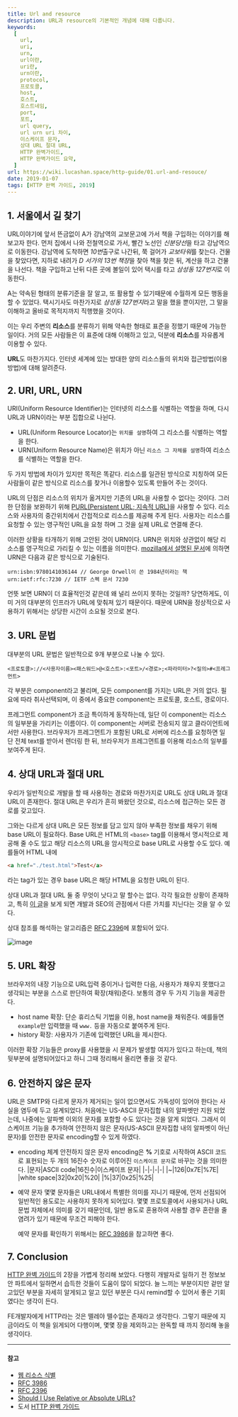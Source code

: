 ```yaml
---
title: Url and resource
description: URL과 resource의 기본적인 개념에 대해 다룹니다.
keywords:
  [
    url,
    uri,
    urn,
    url이란,
    uri란,
    urn이란,
    protocol,
    프로토콜,
    host,
    호스트,
    호스트네임,
    port,
    포트,
    url query,
    url urn uri 차이,
    이스케이프 문자,
    상대 URL 절대 URL,
    HTTP 완벽가이드,
    HTTP 완벽가이드 요약,
  ]
url: https://wiki.lucashan.space/http-guide/01.url-and-resouce/
date: 2019-01-07
tags: [HTTP 완벽 가이드, 2019]
---
```


## 1. 서울에서 길 찾기

URL이야기에 앞서 뜬금없이 A가 강남역의 교보문고에 가서 책을 구입하는 이야기를 해보고자 한다. 먼저 집에서 나와 전철역으로 가서, 빨간 노선인 *신분당선*을 타고 강남역으로 이동한다. 강남역에 도착하면 *10번*출구로 나간뒤, 쭉 걸어가 *교보타워*를 찾는다. 건물을 찾았다면, 지하로 내려가 *D 서가의 13번 책장*을 찾아 책을 찾은 뒤, 계산을 하고 건물을 나선다. 책을 구입하고 난뒤 다른 곳에 볼일이 있어 택시를 타고 *삼성동 127번지*로 이동한다.

A는 약속된 형태의 분류기준을 잘 알고, 또 활용할 수 있기때문에 수월하게 모든 행동을 할 수 있었다. 택시기사도 마찬가지로 *삼성동 127번지*라고 말을 했을 뿐이지만, 그 말을 이해하고 올바로 목적지까지 직행했을 것이다.

이는 우리 주변의 **리소스**를 분류하기 위해 약속한 형태로 표준을 정했기 때문에 가능한 일이다. 거의 모든 사람들은 이 표준에 대해 이해하고 있고, 덕분에 **리소스**를 자유롭게 이용할 수 있다.

**URL**도 마찬가지다. 인터넷 세계에 있는 방대한 양의 리소스들의 위치와 접근방법(이용 방법)에 대해 알려준다.

## 2. URI, URL, URN

URI(Uniform Resource Identifier)는 인터넷의 리소스를 식별하는 역할을 하며, 다시 URL과 URN이라는 부분 집합으로 나뉜다.

- URL(Uniform Resource Locator)는 `위치를 설명`하여 그 리소스를 식별하는 역할을 한다.
- URN(Uniform Resource Name)은 위치가 아닌 `리소스 그 자체를 설명`하여 리소스를 식별하는 역할을 한다.

두 가지 방법에 차이가 있지만 목적은 똑같다. 리소스를 일관된 방식으로 지칭하여 모든 사람들이 같은 방식으로 리소스를 찾거나 이용할수 있도록 만들어 주는 것이다.

URL의 단점은 리소스의 위치가 옮겨지만 기존의 URL을 사용할 수 없다는 것이다. 그러한 단점을 보완하기 위해 [PURL(Persistent URL; 지속적 URL)](http://www.purlz.org/)을 사용할 수 있다. 리소스와 사용자의 중간위치에서 간접적으로 리소스를 제공해 주게 된다. 사용자는 리소스를 요청할 수 있는 영구적인 URL을 요청 하며 그 것을 실제 URL로 연결해 준다.

이러한 상황을 타개하기 위해 고안된 것이 URN이다. URN은 위치와 상관없이 해당 리소스를 영구적으로 가리킬 수 있는 이름을 의미한다. [mozilla에서 설명된 문서](https://developer.mozilla.org/ko/docs/Web/HTTP/Basics_of_HTTP/Identifying_resources_on_the_Web#URNs)에 의하면 URN은 다음과 같은 방식으로 기술된다.

```
urn:isbn:9780141036144 // George Orwell이 쓴 1984년이라는 책
urn:ietf:rfc:7230 // IETF 스펙 문서 7230
```

언뜻 보면 URN이 더 효율적인것 같은데 왜 널리 쓰이지 못하는 것일까? 당연하게도, 이미 거의 대부분의 인프라가 URL에 맞춰져 있기 때문이다. 때문에 URN을 정상적으로 사용하기 위해서는 상당한 시간이 소요될 것으로 본다.

## 3. URL 문법

대부분의 URL 문법은 일반적으로 9개 부분으로 나눌 수 있다.

```
<프로토콜>://<사용자이름><패스워드>@<호스트>:<포트>/<경로>;<파라미터>?<질의>#<프레그먼트>
```

각 부분은 component라고 불리며, 모든 component를 가지는 URL은 거의 없다. 필요에 따라 취사선택되며, 이 중에서 중요한 component는 프로토콜, 호스트, 경로이다.

프레그먼트 component가 조금 특이하게 동작하는데, 일단 이 component는 리소스의 일부분을 가리키는 이름이다. 이 component는 서버로 전송되지 않고 클라이언트에서만 사용한다. 브라우저가 프레그먼트가 포함된 URL로 서버에 리소스를 요청하면 일단 전체 text를 받아서 렌더링 한 뒤, 브라우저가 프레그먼트를 이용해 리소스의 일부를 보여주게 된다.

## 4. 상대 URL과 절대 URL

우리가 일반적으로 개발을 할 때 사용하는 경로와 마찬가지로 URL도 상대 URL과 절대 URL이 존재한다. 절대 URL은 우리가 흔히 봐왔던 것으로, 리소스에 접근하는 모든 경로를 갖고있다.

그와는 다르게 상대 URL은 모든 정보를 담고 있지 않아 부족한 정보를 채우기 위해 base URL이 필요하다. Base URL은 HTML의 `<base>` tag를 이용해서 명시적으로 제공해 줄 수도 있고 해당 리소스의 URL을 암시적으로 base URL로 사용할 수도 있다. 예를들어 HTML 내에

```HTML
<a href="./test.html">Test</a>
```

라는 tag가 있는 경우 base URL은 해당 HTML을 요청한 URL이 된다.

상대 URL과 절대 URL 둘 중 무엇이 낫다고 말 할수는 없다. 각각 필요한 상황이 존재하고, 특히 [이 글](https://moz.com/blog/relative-vs-absolute-urls-whiteboard-friday)을 보게 되면 개발과 SEO의 관점에서 다른 가치를 지닌다는 것을 알 수 있다.

상대 참조를 해석하는 알고리즘은 [RFC 2396](https://www.ietf.org/rfc/rfc2396.txt)에 포함되어 있다.

![image](https://flylib.com/books/1/2/1/html/2/023_files/image002.gif)

## 5. URL 확장

브라우저의 내장 기능으로 URL입력 중이거나 입력한 다음, 사용자가 채우지 못했다고 생각되는 부분을 스스로 판단하여 확장(채워)준다. 보통의 경우 두 가지 기능을 제공한다.

- host name 확장: 단순 휴리스틱 기법을 이용, host name을 채워준다. 예를들면 `example`만 입력했을 때 `www.` 등을 자동으로 붙여주게 된다.
- history 확장: 사용자가 기존에 입력했던 URL을 제시한다.

이러한 확장 기능들은 proxy를 사용했을 시 문제가 발생할 여지가 있다고 하는데, 책의 뒷부분에 설명되어있다고 하니 그때 정리해서 올리면 좋을 것 같다.

## 6. 안전하지 않은 문자

URL은 SMTP와 다르게 문자가 제거되는 일이 없으면서도 가독성이 있어야 한다는 사실을 염두에 두고 설계되었다. 처음에는 US-ASCII 문자집합 내의 알파벳만 지원 되었는데, 나중에는 알파벳 이외의 문자를 포함할 수도 있다는 것을 알게 되었다. 그래서 이스케이프 기능을 추가하여 안전하지 않은 문자(US-ASCII 문자집합 내의 알파벳이 아닌 문자)를 안전한 문자로 encoding할 수 있게 하였다.

- encoding 체계
  안전하지 않은 문자 encoding은 **%** 기호로 시작하여 ASCII 코드로 표현되는 두 개의 16진수 숫자로 이루어진 `이스케이프 문자`로 바꾸는 것을 의미한다.
  |문자|ASCII code|16진수|이스케이프 문자|
  |-|-|-|-|
  |~|126|0x7E|%7E|
  |white space|32|0x20|%20|
  |%|37|0x25|%25|

- 예약 문자
  몇몇 문자들은 URL내에서 특별한 의미를 지니기 때문에, 먼저 선점되어 일반적인 용도로는 사용하지 못하게 되어있다. 몇몇 프로토콜에서 사용되거나 URL 문법 자체에서 의미를 갖기 때문인데, 일반 용도로 혼용하여 사용할 경우 혼란을 줄 염려가 있기 때문에 무조건 피해야 한다.

  예약 문자를 확인하기 위해서는 [RFC 3986](https://tools.ietf.org/html/rfc3986#section-2.2)을 참고하면 좋다.

## 7. Conclusion

[HTTP 완벽 가이드](https://www.kyobobook.co.kr/product/detailViewKor.laf?mallGb=KOR&ejkGb=KOR&barcode=9788966261208)의 2장을 가볍게 정리해 보았다. 다행히 개발자로 일하기 전 정보보안 파트에서 일하면서 습득한 것들이 도움이 많이 되었다. 늘 느끼는 부분이지만 겉만 알고있던 부분을 자세히 알게되고 알고 있던 부분은 다시 remind할 수 있어서 좋은 기회였다는 생각이 든다.

FE개발자에게 HTTP라는 것은 뗄레야 뗄수없는 존재라고 생각한다. 그렇기 때문에 지금이라도 이 책을 읽게되어 다행이며, 몇몇 장을 제외하고는 완독할 때 까지 정리해 놓을 생각이다.

---

#### 참고

- [웹 리소스 식별](https://developer.mozilla.org/ko/docs/Web/HTTP/Basics_of_HTTP/Identifying_resources_on_the_Web#URNs)
- [RFC 3986](https://tools.ietf.org/html/rfc3986#section-2.2)
- [RFC 2396](https://www.ietf.org/rfc/rfc2396.txt)
- [Should I Use Relative or Absolute URLs?](https://moz.com/blog/relative-vs-absolute-urls-whiteboard-friday)
- 도서 [HTTP 완벽 가이드](https://www.kyobobook.co.kr/product/detailViewKor.laf?mallGb=KOR&ejkGb=KOR&barcode=9788966261208)
